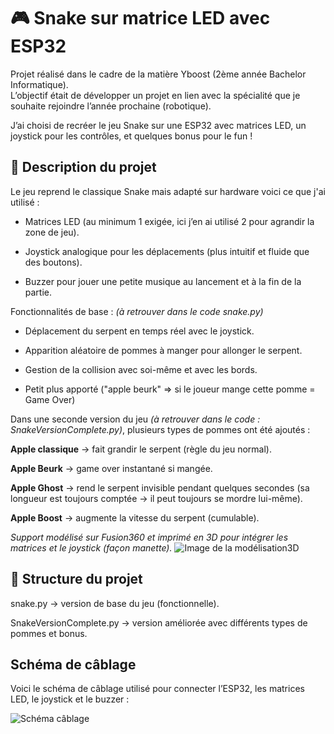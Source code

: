 # 🎮 Snake sur matrice LED avec ESP32

Projet réalisé dans le cadre de la matière Yboost (2ème année Bachelor Informatique).  
L’objectif était de développer un projet en lien avec la spécialité que je souhaite rejoindre l’année prochaine (robotique).

J’ai choisi de recréer le jeu Snake sur une ESP32 avec matrices LED, un joystick pour les contrôles, et quelques bonus pour le fun !

## 🐍 Description du projet

Le jeu reprend le classique Snake mais adapté sur hardware voici ce que j'ai utilisé :  

* Matrices LED (au minimum 1 exigée, ici j’en ai utilisé 2 pour agrandir la zone de jeu).  

* Joystick analogique  pour les déplacements (plus intuitif et fluide que des boutons).    

* Buzzer pour jouer une petite musique au lancement et à la fin de la partie.  

Fonctionnalités de base : _(à retrouver dans le code snake.py)_

- Déplacement du serpent en temps réel avec le joystick.

- Apparition aléatoire de pommes à manger pour allonger le serpent.

- Gestion de la collision avec soi-même et avec les bords.

- Petit plus apporté ("apple beurk" => si le joueur mange cette pomme = Game Over)

Dans une seconde version du jeu _(à retrouver dans le code : SnakeVersionComplete.py)_, plusieurs types de pommes ont été ajoutés :

**Apple classique** → fait grandir le serpent (règle du jeu normal).

**Apple Beurk** → game over instantané si mangée.

**Apple Ghost** → rend le serpent invisible pendant quelques secondes (sa longueur est toujours comptée -> il peut toujours se mordre lui-même).

**Apple Boost** → augmente la vitesse du serpent (cumulable).

_Support modélisé sur Fusion360 et imprimé en 3D pour intégrer les matrices et le joystick (façon manette)._
![Image de la modélisation3D](image_modélisation3D_manette/.png)

## 📂 Structure du projet

snake.py → version de base du jeu (fonctionnelle).

SnakeVersionComplete.py → version améliorée avec différents types de pommes et bonus.

## Schéma de câblage

Voici le schéma de câblage utilisé pour connecter l’ESP32, les matrices LED, le joystick et le buzzer :  

![Schéma câblage](images/schema_cablage.png)

